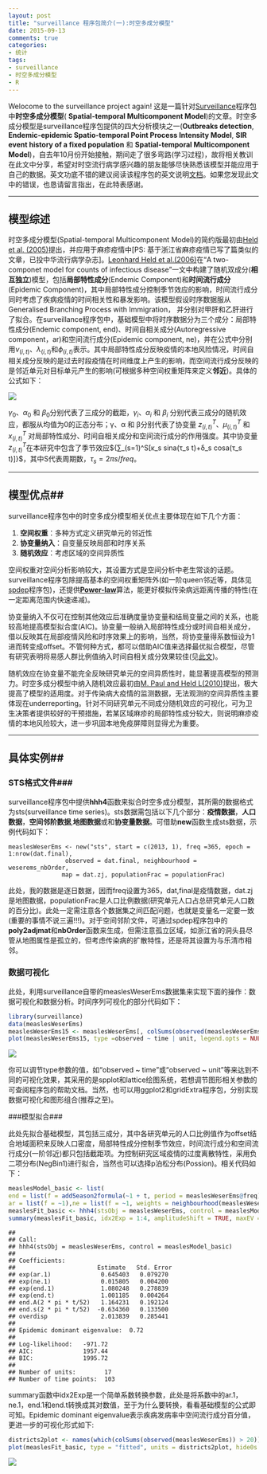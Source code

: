 ```yaml
---
layout: post
title: "surveillance 程序包简介(一):时空多成分模型"
date: 2015-09-13
comments: true
categories: 
- 统计
tags:
- surveillance
- 时空多成分模型
- R
---
```

 

Welocome to the surveillance project again! 这是一篇针对[Surveillance](http://surveillance.r-forge.r-project.org/)程序包中**时空多成分模型**( **Spatial-temporal Multicomponent Model**)的文章。时空多成分模型是surveillance程序包提供的四大分析模块之一(**Outbreaks detection**, **Endemic-epidemic Spatio-temporal Point Process Intensity Model**, **SIR event history of a fixed population** 和 **Spatial-temporal Multicomponent Model**)，自去年10月份开始接触，期间走了很多弯路(学习过程)，故将相关教训在此文中分享，希望对时空流行病学感兴趣的朋友能够尽快熟悉该模型并能应用于自己的数据。英文功底不错的建议阅读该程序包的英文说明[文档](http://arxiv.org/pdf/1411.0416.pdf)。如果您发现此文中的错误，也恳请留言指出，在此特表感谢。

---------------------------------------------------------------------------

## 模型综述 ##

时空多成分模型(Spatial-temporal Multicomponent Model)的简约版最初由[Held et al. (2005)](http://www.researchgate.net/profile/Michael_Hoehle/publication/45138457_A_statistical_framework_for_the_analysis_of_multivariate_infectious_disease_surveillance_data/links/0c960520b310bb8378000000.pdf)提出，并应用于麻疹疫情中[PS: 基于浙江省麻疹疫情已写了篇类似的文章，已投中华流行病学杂志]。[Leonhard Held et al.(2006)](http://biostatistics.oxfordjournals.org/content/7/3/422.full)在“A two-componet model for counts of infectious disease”一文中构建了随机双成分(**相互独立**)模型，包括**局部特性成分**(Endemic Component)和**时间流行成分**(Epidemic  Component)，其中局部特性成分控制季节效应的影响，时间流行成分同时考虑了疾病疫情的时间相关性和暴发影响。该模型假设时序数据服从Generalised Branching Process with Immigration，
并分别对甲肝和乙肝进行了拟合。在surveillance程序包中，基础模型中将时序数据分为三个成分：局部特性成分(Endemic component, end)、时间自相关成分(Autoregressive component，ar)和空间流行成分(Epidemic component, ne)，并在公式中分别用$ν_(i,t)$、$λ_(i,t)$和$ϕ_(i,t)$表示。其中局部特性成分反映疫情的本地风险情况，时间自相关成分反映的是过去时段疫情在时间维度上产生的影响，而空间流行成分反映的是邻近单元对目标单元产生的影响(可根据多种空间权重矩阵来定义**邻近**)。具体的公式如下：

![](https://raw.githubusercontent.com/Spatial-R/cn/gh-pages/images/MulticomponentModel/mathjax.png)

$γ_0$、$α_0$  和 $β_0$分别代表了三成分的截距，$γ_i$、$α_i$  和 $β_i$ 分别代表三成分的随机效应，都服从均值为0的正态分布；γ、α 和 β分别代表了协变量 $z_(i,t)^T$、$μ_(i,t)^T$  和 $x_(i,t)^T$ 对局部特性成分、时间自相关成分和空间流行成分的作用强度。其中协变量$z_(i,t)^T$在本研究中包含了季节效应${∑_(s=1)^S[κ_s  sina(τ_s t)+δ_s cosa(τ_s t)]}$，其中S代表周期数，$τ_s=2πs/freq$。

-----------------------------------------------------

## 模型优点##

surveillance程序包中的时空多成分模型相关优点主要体现在如下几个方面：  

   1. **空间权重**：多种方式定义研究单元的邻近性  
   2. **协变量纳入**：自变量反映局部和时序关系  
   3. **随机效应**：考虑区域的空间异质性  
   
空间权重对空间分析影响较大，其设置方式是空间分析中老生常谈的话题。surveillance程序包除提高基本的空间权重矩阵外(如一阶queen邻近等，具体见[spdep](https://cran.r-project.org/web/packages/spdep/index.html)程序包)，还提供[**Power-law**](http://www.medscape.com/medline/abstract/24843881)算法，能更好模拟传染病远距离传播的特性(在一定距离范围内快速递减)。

协变量纳入不仅可在控制其他效应后准确度量协变量和结局变量之间的关系，也能较高地提高模型拟合度(AIC)。协变量一般纳入局部特性成分或时间自相关成分，借以反映其在局部疫情风险和时序效果上的影响，当然，将协变量得系数恒设为1进而转变成offset。不管何种方式，都可以借助AIC值来选择最优拟合模型，尽管有研究表明将易感人群比例值纳入时间自相关成分效果较佳(见[此文](http://journals.cambridge.org/article_S0950268810001664))。 

随机效应在协变量不能完全反映研究单元的空间异质性时，能显著提高模型的预测力。时空多成分模型中纳入随机效应最初由[M. Paul and Held L(2010)](http://onlinelibrary.wiley.com/doi/10.1002/sim.4177/abstract)提出，极大提高了模型的适用度。对于传染病大疫情的监测数据，无法观测的空间异质性主要体现在underreporting。针对不同研究单元不同成分随机效应的可视化，可为卫生决策者提供较好的干预措施，若某区域麻疹的局部特性成分较大，则说明麻疹疫情的本地风险较大，进一步巩固本地免疫屏障则显得尤为重要。

--------------------------------------------------------

## 具体实例##

### STS格式文件###

surveillance程序包中提供**hhh4**函数来拟合时空多成分模型，其所需的数据格式为sts(surveillance time series)。sts数据需包括以下几个部分：**疫情数据**，**人口数据**，**空间邻阶数据**,**地图数据**或和**协变量数据**。可借助**new**函数生成sts数据，示例代码如下：

    measlesWeserEms <- new("sts", start = c(2013, 1), freq =365, epoch = 1:nrow(dat.final),
                    observed = dat.final, neighbourhood = weserems_nbOrder,
                   map = dat.zj, populationFrac = populationFrac)

此处，我的数据是逐日数据，因而freq设置为365，dat,final是疫情数据，dat.zj是地图数据，populationFrac是人口比例数据(研究单元人口占总研究单元人口数的百分比)。此处一定需注意各个数据集之间匹配问题，也就是变量名一定要一致(重要的事情不说三遍!!!)。对于空间邻阶文件，可通过spdep程序包中的**poly2adjmat**和**nbOrder**函数来生成，但需注意孤立区域，如浙江省的洞头县尽管从地图属性是孤立的，但考虑传染病的扩散特性，还是将其设置为与乐清市相邻。

### 数据可视化 ####
此处，利用surveillance自带的measlesWeserEms数据集来实现下面的操作：数据可视化和数据分析。时间序列可视化的部分代码如下：  


```r
library(surveillance)
data(measlesWeserEms)
measlesWeserEms15 <- measlesWeserEms[, colSums(observed(measlesWeserEms)) > 6]
plot(measlesWeserEms15, type =observed ~ time | unit, legend.opts = NULL)
```

![](https://raw.githubusercontent.com/Spatial-R/cn/gh-pages/images/MulticomponentModel/visualization-2.png)

你可以调节type参数的值，如“observed ~ time”或“observed ~ unit”等来达到不同的可视化效果，其采用的是spplot和lattice绘图系统，若想调节图形相关参数的可查阅程序包的帮助文档。当然，也可以用ggplot2和gridExtra程序包，分别实现数据可视化和图形组合(推荐之至)。

###模型拟合###

此处先拟合基础模型，其包括三成分，其中各研究单元的人口比例值作为offset结合地域面积来反映人口密度，局部特性成分控制季节效应，时间流行成分和空间流行成分(一阶邻近)都只包括截距项。为控制研究区域疫情的过度离散特性，采用负二项分布(NegBin1)进行拟合，当然也可以选择p泊松分布(Possion)。相关代码如下：


```r
measlesModel_basic <- list( 
end = list(f = addSeason2formula(~1 + t, period = measlesWeserEms@freq),offset = population(measlesWeserEms)), 
ar = list(f = ~1),ne = list(f = ~1, weights = neighbourhood(measlesWeserEms) == 1), family = "NegBin1")
measlesFit_basic <- hhh4(stsObj = measlesWeserEms, control = measlesModel_basic)
summary(measlesFit_basic, idx2Exp = 1:4, amplitudeShift = TRUE, maxEV = TRUE)
```

```
## 
## Call: 
## hhh4(stsObj = measlesWeserEms, control = measlesModel_basic)
## 
## Coefficients:
##                       Estimate   Std. Error
## exp(ar.1)              0.645403   0.079270 
## exp(ne.1)              0.015805   0.004200 
## exp(end.1)             1.080248   0.278839 
## exp(end.t)             1.001185   0.004264 
## end.A(2 * pi * t/52)   1.164231   0.192124 
## end.s(2 * pi * t/52)  -0.634360   0.133500 
## overdisp               2.013839   0.285441 
## 
## Epidemic dominant eigenvalue:  0.72 
## 
## Log-likelihood:   -971.72 
## AIC:              1957.44 
## BIC:              1995.72 
## 
## Number of units:        17 
## Number of time points:  103
```
summary函数中idx2Exp是一个简单系数转换参数，此处是将系数中的ar.1，ne.1，end.1和end.t转换成其对数值，至于为什么要转换，看看基础模型的公式即可知。Epidemic dominant eigenvalue表示疾病发病率中空间流行成分百分值，更进一步的可视化形式如下:


```r
districts2plot <- names(which(colSums(observed(measlesWeserEms)) > 20))
plot(measlesFit_basic, type = "fitted", units = districts2plot, hide0s = TRUE)
```
![](https://raw.githubusercontent.com/Spatial-R/cn/gh-pages/images/MulticomponentModel/visualization-2.png)



